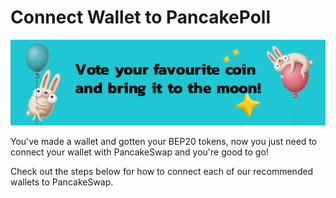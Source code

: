 # Connect Wallet to PancakePoll

![](../.gitbook/assets/tRZEMGsVgF7Q6TFAKcEZdKwIGdHI1GFGutH3cX4I.png)

You've made a wallet and gotten your BEP20 tokens, now you just need to connect your wallet with PancakeSwap and you're good to go!

Check out the steps below for how to connect each of our recommended wallets to PancakeSwap.
